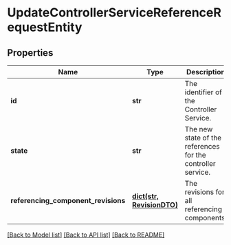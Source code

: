 # UpdateControllerServiceReferenceRequestEntity

## Properties
Name | Type | Description | Notes
------------ | ------------- | ------------- | -------------
**id** | **str** | The identifier of the Controller Service. | [optional] 
**state** | **str** | The new state of the references for the controller service. | [optional] 
**referencing_component_revisions** | [**dict(str, RevisionDTO)**](RevisionDTO.md) | The revisions for all referencing components. | [optional] 

[[Back to Model list]](../nifiDocs.md#documentation-for-models) [[Back to API list]](../nifiDocs.md#documentation-for-api-endpoints) [[Back to README]](../nifiDocs.md)


